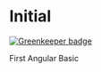 # Initial

[![Greenkeeper badge](https://badges.greenkeeper.io/jyotil-raval/Initial.svg)](https://greenkeeper.io/)

First Angular Basic

